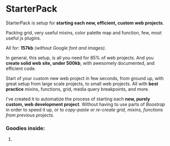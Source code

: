 # StarterPack
StarterPack is setup for **starting each new, efficient, custom web projects**.

Packing grid, very useful mixins, color palette map and function, few, most useful js plugins.

All for: **157kb** *(without Google font and images).*

In general, this setup, is all you need for 85% of web projects.
And you **create solid web site, under 500kb**, with awesomely documented, and efficient code.

Start of your custom new web project in few seconds, from ground up, with great setup from large scale projects, to small web projects.
All with **best practice** mixins, functions, grid, media query breakpoints, and more.

I've created it to automatize the process of starting each **new, purely custom, web development project**. Without having to use parts of *Boostrap* in order to speed it up, or to *copy-paste or re-create grid, mixins, functions from previous projects*.

### Goodies inside:

1. 
